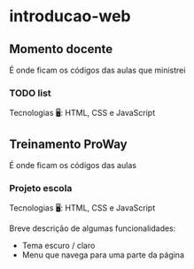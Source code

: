# introducao-web

## Momento docente
É onde ficam os códigos das aulas que ministrei

### TODO list
Tecnologias 🖥: HTML, CSS e JavaScript


## Treinamento ProWay
É onde ficam os códigos das aulas


### Projeto escola
Tecnologias 🖥: HTML, CSS e JavaScript

Breve descrição de algumas funcionalidades:
- Tema escuro / claro
- Menu que navega para uma parte da página
